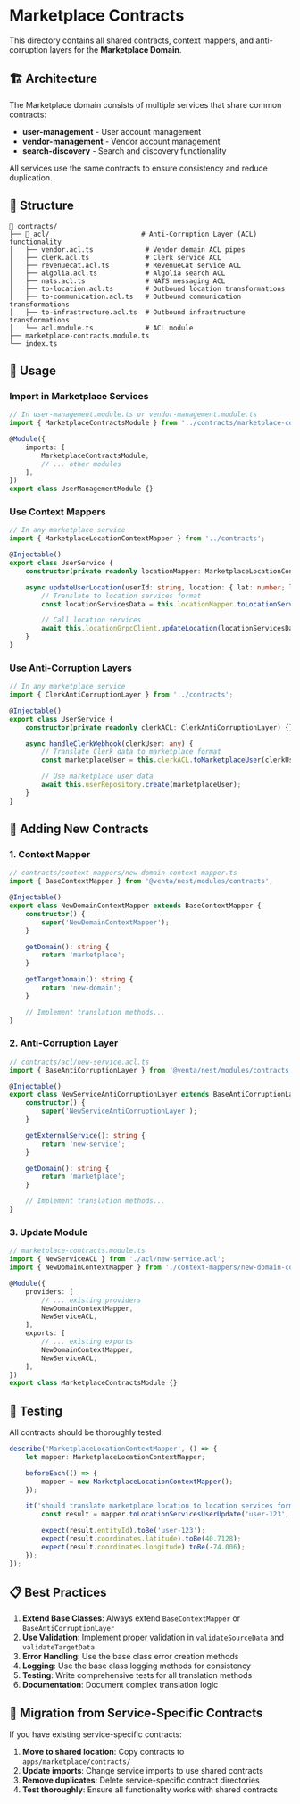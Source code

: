 # Marketplace Contracts

This directory contains all shared contracts, context mappers, and anti-corruption layers for the **Marketplace Domain**.

## 🏗️ **Architecture**

The Marketplace domain consists of multiple services that share common contracts:

- **user-management** - User account management
- **vendor-management** - Vendor account management
- **search-discovery** - Search and discovery functionality

All services use the same contracts to ensure consistency and reduce duplication.

## 📁 **Structure**

```
📁 contracts/
├── 📁 acl/                       # Anti-Corruption Layer (ACL) functionality
│   ├── vendor.acl.ts             # Vendor domain ACL pipes
│   ├── clerk.acl.ts              # Clerk service ACL
│   ├── revenuecat.acl.ts         # RevenueCat service ACL
│   ├── algolia.acl.ts            # Algolia search ACL
│   ├── nats.acl.ts               # NATS messaging ACL
│   ├── to-location.acl.ts        # Outbound location transformations
│   ├── to-communication.acl.ts   # Outbound communication transformations
│   ├── to-infrastructure.acl.ts  # Outbound infrastructure transformations
│   └── acl.module.ts             # ACL module
├── marketplace-contracts.module.ts
└── index.ts
```

## 🚀 **Usage**

### **Import in Marketplace Services**

```typescript
// In user-management.module.ts or vendor-management.module.ts
import { MarketplaceContractsModule } from '../contracts/marketplace-contracts.module';

@Module({
	imports: [
		MarketplaceContractsModule,
		// ... other modules
	],
})
export class UserManagementModule {}
```

### **Use Context Mappers**

```typescript
// In any marketplace service
import { MarketplaceLocationContextMapper } from '../contracts';

@Injectable()
export class UserService {
	constructor(private readonly locationMapper: MarketplaceLocationContextMapper) {}

	async updateUserLocation(userId: string, location: { lat: number; lng: number }) {
		// Translate to location services format
		const locationServicesData = this.locationMapper.toLocationServicesUserUpdate(userId, location);

		// Call location services
		await this.locationGrpcClient.updateLocation(locationServicesData);
	}
}
```

### **Use Anti-Corruption Layers**

```typescript
// In any marketplace service
import { ClerkAntiCorruptionLayer } from '../contracts';

@Injectable()
export class UserService {
	constructor(private readonly clerkACL: ClerkAntiCorruptionLayer) {}

	async handleClerkWebhook(clerkUser: any) {
		// Translate Clerk data to marketplace format
		const marketplaceUser = this.clerkACL.toMarketplaceUser(clerkUser);

		// Use marketplace user data
		await this.userRepository.create(marketplaceUser);
	}
}
```

## 🔧 **Adding New Contracts**

### **1. Context Mapper**

```typescript
// contracts/context-mappers/new-domain-context-mapper.ts
import { BaseContextMapper } from '@venta/nest/modules/contracts';

@Injectable()
export class NewDomainContextMapper extends BaseContextMapper {
	constructor() {
		super('NewDomainContextMapper');
	}

	getDomain(): string {
		return 'marketplace';
	}

	getTargetDomain(): string {
		return 'new-domain';
	}

	// Implement translation methods...
}
```

### **2. Anti-Corruption Layer**

```typescript
// contracts/acl/new-service.acl.ts
import { BaseAntiCorruptionLayer } from '@venta/nest/modules/contracts';

@Injectable()
export class NewServiceAntiCorruptionLayer extends BaseAntiCorruptionLayer {
	constructor() {
		super('NewServiceAntiCorruptionLayer');
	}

	getExternalService(): string {
		return 'new-service';
	}

	getDomain(): string {
		return 'marketplace';
	}

	// Implement translation methods...
}
```

### **3. Update Module**

```typescript
// marketplace-contracts.module.ts
import { NewServiceACL } from './acl/new-service.acl';
import { NewDomainContextMapper } from './context-mappers/new-domain-context-mapper';

@Module({
	providers: [
		// ... existing providers
		NewDomainContextMapper,
		NewServiceACL,
	],
	exports: [
		// ... existing exports
		NewDomainContextMapper,
		NewServiceACL,
	],
})
export class MarketplaceContractsModule {}
```

## 🧪 **Testing**

All contracts should be thoroughly tested:

```typescript
describe('MarketplaceLocationContextMapper', () => {
	let mapper: MarketplaceLocationContextMapper;

	beforeEach(() => {
		mapper = new MarketplaceLocationContextMapper();
	});

	it('should translate marketplace location to location services format', () => {
		const result = mapper.toLocationServicesUserUpdate('user-123', { lat: 40.7128, lng: -74.006 });

		expect(result.entityId).toBe('user-123');
		expect(result.coordinates.latitude).toBe(40.7128);
		expect(result.coordinates.longitude).toBe(-74.006);
	});
});
```

## 📋 **Best Practices**

1. **Extend Base Classes**: Always extend `BaseContextMapper` or `BaseAntiCorruptionLayer`
2. **Use Validation**: Implement proper validation in `validateSourceData` and `validateTargetData`
3. **Error Handling**: Use the base class error creation methods
4. **Logging**: Use the base class logging methods for consistency
5. **Testing**: Write comprehensive tests for all translation methods
6. **Documentation**: Document complex translation logic

## 🔄 **Migration from Service-Specific Contracts**

If you have existing service-specific contracts:

1. **Move to shared location**: Copy contracts to `apps/marketplace/contracts/`
2. **Update imports**: Change service imports to use shared contracts
3. **Remove duplicates**: Delete service-specific contract directories
4. **Test thoroughly**: Ensure all functionality works with shared contracts
